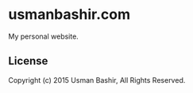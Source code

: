 usmanbashir.com
===============

My personal website.


## License

Copyright (c) 2015 Usman Bashir, All Rights Reserved.
